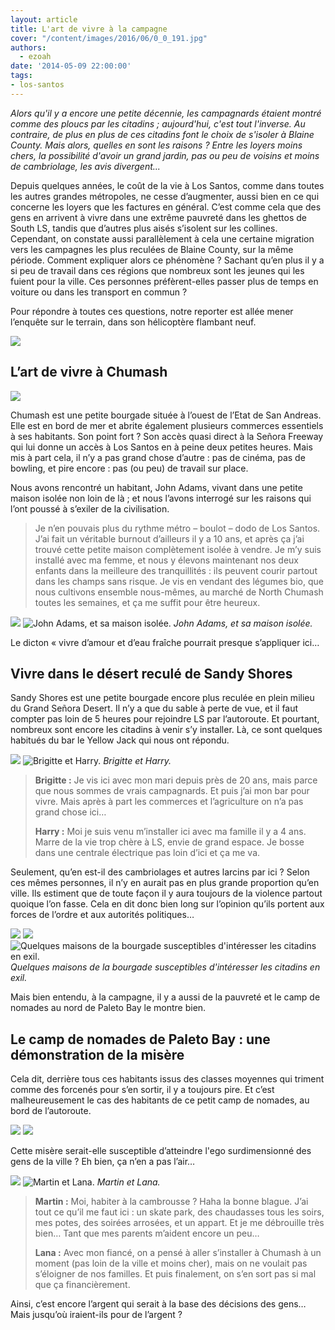 ```yaml
---
layout: article
title: L'art de vivre à la campagne
cover: "/content/images/2016/06/0_0_191.jpg"
authors:
  - ezoah
date: '2014-05-09 22:00:00'
tags:
- los-santos
---
```


_Alors qu'il y a encore une petite décennie, les campagnards étaient montré comme des ploucs par les citadins ; aujourd'hui, c'est tout l'inverse. Au contraire, de plus en plus de ces citadins font le choix de s'isoler à Blaine County. Mais alors, quelles en sont les raisons ? Entre les loyers moins chers, la possibilité d'avoir un grand jardin, pas ou peu de voisins et moins de cambriolage, les avis divergent..._

Depuis quelques années, le coût de la vie à Los Santos, comme dans toutes les autres grandes métropoles, ne cesse d’augmenter, aussi bien en ce qui concerne les loyers que les factures en général. C’est comme cela que des gens en arrivent à vivre dans une extrême pauvreté dans les ghettos de South LS, tandis que d’autres plus aisés s’isolent sur les collines. Cependant, on constate aussi parallèlement à cela une certaine migration vers les campagnes les plus reculées de Blaine County, sur la même période. Comment expliquer alors ce phénomène ? Sachant qu’en plus il y a si peu de travail dans ces régions que nombreux sont les jeunes qui les fuient pour la ville. Ces personnes préfèrent-elles passer plus de temps en voiture ou dans les transport en commun ?

Pour répondre à toutes ces questions, notre reporter est allée mener l’enquête sur le terrain, dans son hélicoptère flambant neuf.

![](/content/images/2016/06/0_0_192.jpg)

## L’art de vivre à Chumash

![](/content/images/2016/06/0_0_193.jpg)

Chumash est une petite bourgade située à l’ouest de l’Etat de San Andreas. Elle est en bord de mer et abrite également plusieurs commerces essentiels à ses habitants. Son point fort ? Son accès quasi direct à la Señora Freeway qui lui donne un accès à Los Santos en à peine deux petites heures. Mais mis à part cela, il n’y a pas grand chose d’autre : pas de cinéma, pas de bowling, et pire encore : pas (ou peu) de travail sur place.

Nous avons rencontré un habitant, John Adams, vivant dans une petite maison isolée non loin de là ; et nous l’avons interrogé sur les raisons qui l’ont poussé à s’exiler de la civilisation.

> Je n’en pouvais plus du rythme métro – boulot – dodo de Los Santos. J’ai fait un véritable burnout d’ailleurs il y a 10 ans, et après ça j’ai trouvé cette petite maison complètement isolée à vendre. Je m’y suis installé avec ma femme, et nous y élevons maintenant nos deux enfants dans la meilleure des tranquillités : ils peuvent courir partout dans les champs sans risque. Je vis en vendant des légumes bio, que nous cultivons ensemble nous-mêmes, au marché de North Chumash toutes les semaines, et ça me suffit pour être heureux.

![](/content/images/2016/06/0_0_194.jpg)
![John Adams, et sa maison isolée.](/content/images/2016/06/0_0_195.jpg)
_John Adams, et sa maison isolée._

Le dicton « vivre d’amour et d’eau fraîche pourrait presque s’appliquer ici…

## Vivre dans le désert reculé de Sandy Shores

Sandy Shores est une petite bourgade encore plus reculée en plein milieu du Grand Señora Desert. Il n’y a que du sable à perte de vue, et il faut compter pas loin de 5 heures pour rejoindre LS par l’autoroute. Et pourtant, nombreux sont encore les citadins à venir s’y installer. Là, ce sont quelques habitués du bar le Yellow Jack qui nous ont répondu.

![](/content/images/2016/06/0_0_196.jpg)
![Brigitte et Harry.](/content/images/2016/06/0_0_197.jpg)
_Brigitte et Harry._

> **Brigitte :** Je vis ici avec mon mari depuis près de 20 ans, mais parce que nous sommes de vrais campagnards. Et puis j’ai mon bar pour vivre. Mais après à part les commerces et l’agriculture on n’a pas grand chose ici…
> 
> **Harry :** Moi je suis venu m’installer ici avec ma famille il y a 4 ans. Marre de la vie trop chère à LS, envie de grand espace. Je bosse dans une centrale électrique pas loin d’ici et ça me va.

Seulement, qu’en est-il des cambriolages et autres larcins par ici ? Selon ces mêmes personnes, il n’y en aurait pas en plus grande proportion qu’en ville. Ils estiment que de toute façon il y aura toujours de la violence partout quoique l’on fasse. Cela en dit donc bien long sur l’opinion qu’ils portent aux forces de l’ordre et aux autorités politiques…

![](/content/images/2016/06/0_0_198.jpg)
![](/content/images/2016/06/0_0_199.jpg)
![Quelques maisons de la bourgade susceptibles d'intéresser les citadins en exil.](/content/images/2016/06/0_0_200.jpg)
_Quelques maisons de la bourgade susceptibles d'intéresser les citadins en exil._

Mais bien entendu, à la campagne, il y a aussi de la pauvreté et le camp de nomades au nord de Paleto Bay le montre bien.

## Le camp de nomades de Paleto Bay : une démonstration de la misère

Cela dit, derrière tous ces habitants issus des classes moyennes qui triment comme des forcenés pour s’en sortir, il y a toujours pire. Et c’est malheureusement le cas des habitants de ce petit camp de nomades, au bord de l’autoroute.

![](/content/images/2016/06/0_0_201.jpg)
![](/content/images/2016/06/0_0_202.jpg)

Cette misère serait-elle susceptible d’atteindre l'ego surdimensionné des gens de la ville ? Eh bien, ça n’en a pas l’air…

![](/content/images/2016/06/0_0_203.jpg)
![Martin et Lana.](/content/images/2016/06/0_0_204.jpg)
_Martin et Lana._

> **Martin :** Moi, habiter à la cambrousse ? Haha la bonne blague. J’ai tout ce qu’il me faut ici : un skate park, des chaudasses tous les soirs, mes potes, des soirées arrosées, et un appart. Et je me débrouille très bien… Tant que mes parents m’aident encore un peu…
> 
> **Lana :** Avec mon fiancé, on a pensé à aller s’installer à Chumash à un moment (pas loin de la ville et moins cher), mais on ne voulait pas s’éloigner de nos familles. Et puis finalement, on s’en sort pas si mal que ça financièrement.

Ainsi, c’est encore l’argent qui serait à la base des décisions des gens… Mais jusqu’où iraient-ils pour de l’argent ?